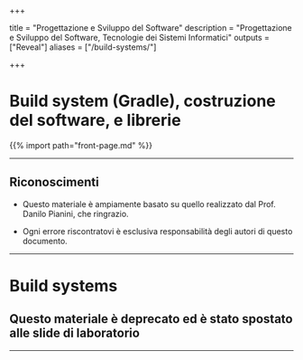  
+++

title = "Progettazione e Sviluppo del Software"
description = "Progettazione e Sviluppo del Software, Tecnologie dei Sistemi Informatici"
outputs = ["Reveal"]
aliases = ["/build-systems/"]

+++

# Build system (Gradle), costruzione del software, e librerie

{{% import path="front-page.md" %}}

---

## Riconoscimenti

* Questo materiale è ampiamente basato su quello realizzato dal Prof.
Danilo Pianini, che ringrazio.

* Ogni errore riscontratovi è esclusiva responsabilità degli autori di questo documento.

---

# Build systems
## Questo  materiale è deprecato ed è stato spostato alle slide di laboratorio
---
